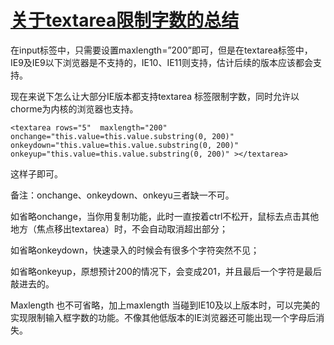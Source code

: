 # [关于textarea限制字数的总结](https://www.cnblogs.com/duzjextjs/p/5915405.html)

在input标签中，只需要设置maxlength=”200”即可，但是在textarea标签中，IE9及IE9以下浏览器是不支持的，IE10、IE11则支持，估计后续的版本应该都会支持。

现在来说下怎么让大部分IE版本都支持textarea 标签限制字数，同时允许以chorme为内核的浏览器也支持。

```
<textarea rows="5"  maxlength="200" onchange="this.value=this.value.substring(0, 200)" onkeydown="this.value=this.value.substring(0, 200)" onkeyup="this.value=this.value.substring(0, 200)" ></textarea>
```



这样子即可。

备注：onchange、onkeydown、onkeyu三者缺一不可。

如省略onchange，当你用复制功能，此时一直按着ctrl不松开，鼠标去点击其他地方（焦点移出textarea）时，不会自动取消超出部分；

如省略onkeydown，快速录入的时候会有很多个字符突然不见；

如省略onkeyup，原想预计200的情况下，会变成201，并且最后一个字符是最后敲进去的。

Maxlength 也不可省略，加上maxlength 当碰到IE10及以上版本时，可以完美的实现限制输入框字数的功能。不像其他低版本的IE浏览器还可能出现一个字母后消失。